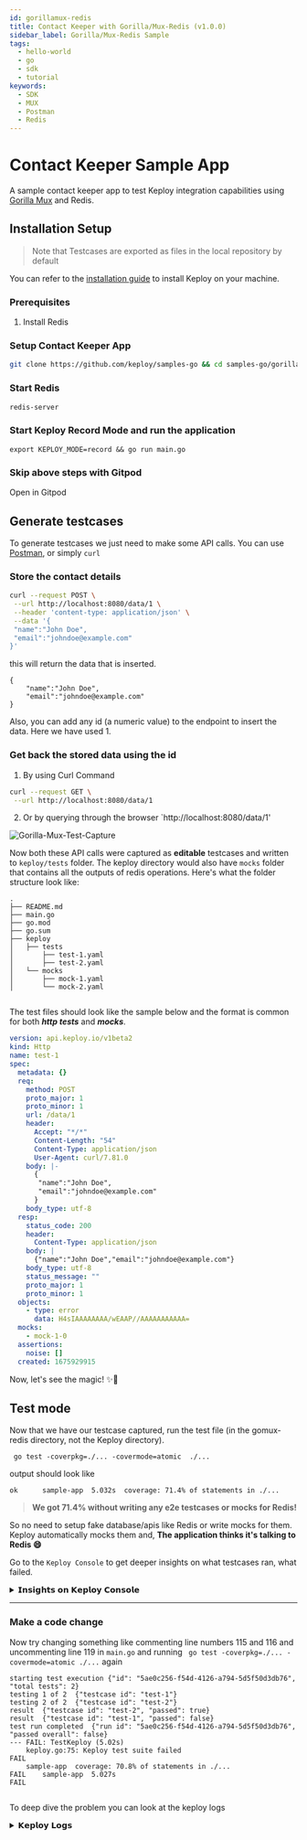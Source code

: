 ```yaml
---
id: gorillamux-redis
title: Contact Keeper with Gorilla/Mux-Redis (v1.0.0)
sidebar_label: Gorilla/Mux-Redis Sample
tags:
  - hello-world
  - go
  - sdk
  - tutorial
keywords:
  - SDK
  - MUX
  - Postman
  - Redis
---
```


# Contact Keeper Sample App

A sample contact keeper app to test Keploy integration capabilities using [Gorilla Mux](https://pkg.go.dev/github.com/gorilla/mux) and Redis.

## Installation Setup

> Note that Testcases are exported as files in the local repository by default

You can refer to the [installation guide](https://docs.keploy.io/docs/server/server-installation) to install Keploy on your machine.

### Prerequisites

1. Install Redis

### Setup Contact Keeper App

```bash
git clone https://github.com/keploy/samples-go && cd samples-go/gorillamux-redis
```

### Start Redis

```bash
redis-server
```

### Start Keploy Record Mode and run the application

```
export KEPLOY_MODE=record && go run main.go
```

### Skip above steps with Gitpod

Open in Gitpod

## Generate testcases

To generate testcases we just need to make some API calls. You can use [Postman](https://www.postman.com/), or simply `curl`

### Store the contact details

```bash
curl --request POST \
 --url http://localhost:8080/data/1 \
 --header 'content-type: application/json' \
 --data '{
 "name":"John Doe",
 "email":"johndoe@example.com"
}'
```

this will return the data that is inserted.

```
{
    "name":"John Doe",
    "email":"johndoe@example.com"
}
```

Also, you can add any id (a numeric value) to the endpoint to insert the data. Here we have used 1.

### Get back the stored data using the id

1. By using Curl Command

```bash
curl --request GET \
 --url http://localhost:8080/data/1

```

2. Or by querying through the browser `http://localhost:8080/data/1'

![Gorilla-Mux-Test-Capture](/img/GorillaMux-Redis.png)

Now both these API calls were captured as **editable** testcases and written to `keploy/tests` folder. The keploy directory would also have `mocks` folder that contains all the outputs of redis operations. Here's what the folder structure look like:

```
.
├── README.md
├── main.go
├── go.mod
├── go.sum
├── keploy
│   ├── tests
│       ├── test-1.yaml
│       ├── test-2.yaml
│   └── mocks
│       ├── mock-1.yaml
│       └── mock-2.yaml


```

The test files should look like the sample below and the format is common for both **_http tests_** and **_mocks_**.

```yaml
version: api.keploy.io/v1beta2
kind: Http
name: test-1
spec:
  metadata: {}
  req:
    method: POST
    proto_major: 1
    proto_minor: 1
    url: /data/1
    header:
      Accept: "*/*"
      Content-Length: "54"
      Content-Type: application/json
      User-Agent: curl/7.81.0
    body: |-
      {
       "name":"John Doe",
       "email":"johndoe@example.com"
      }
    body_type: utf-8
  resp:
    status_code: 200
    header:
      Content-Type: application/json
    body: |
      {"name":"John Doe","email":"johndoe@example.com"}
    body_type: utf-8
    status_message: ""
    proto_major: 1
    proto_minor: 1
  objects:
    - type: error
      data: H4sIAAAAAAAA/wEAAP//AAAAAAAAAAA=
  mocks:
    - mock-1-0
  assertions:
    noise: []
  created: 1675929915
```

Now, let's see the magic! ✨💫

## Test mode

Now that we have our testcase captured, run the test file (in the gomux-redis directory, not the Keploy directory).

```shell
 go test -coverpkg=./... -covermode=atomic  ./...
```

output should look like

```shell
ok  	sample-app	5.032s	coverage: 71.4% of statements in ./...
```

> **We got 71.4% without writing any e2e testcases or mocks for Redis!**

So no need to setup fake database/apis like Redis or write mocks for them. Keploy automatically mocks them and, **The application thinks it's talking to Redis 😄**

Go to the `Keploy Console` to get deeper insights on what testcases ran, what failed.

<details>
<summary>𝗜𝗻𝘀𝗶𝗴𝗵𝘁𝘀 𝗼𝗻 𝗞𝗲𝗽𝗹𝗼𝘆 𝗖𝗼𝗻𝘀𝗼𝗹𝗲</summary>

```shell
 <=========================================>
  TESTRUN STARTED with id: "635ffdba-1382-48fd-8c81-8e6eebf95f29"
	For App: "my-app"
	Total tests: 2
 <=========================================>

Testrun passed for testcase with id: "test-2"

--------------------------------------------------------------------

Testrun passed for testcase with id: "test-1"

--------------------------------------------------------------------


 <=========================================>
  TESTRUN SUMMARY. For testrun with id: "635ffdba-1382-48fd-8c81-8e6eebf95f29"
	Total tests: 2
	Total test passed: 2
	Total test failed: 0
 <=========================================>


```

</details>

---

### Make a code change

Now try changing something like commenting line numbers 115 and 116 and uncommenting line 119 in `main.go` and running ` go test -coverpkg=./... -covermode=atomic ./...` again

```shell
starting test execution	{"id": "5ae0c256-f54d-4126-a794-5d5f50d3db76", "total tests": 2}
testing 1 of 2	{"testcase id": "test-1"}
testing 2 of 2	{"testcase id": "test-2"}
result	{"testcase id": "test-2", "passed": true}
result	{"testcase id": "test-1", "passed": false}
test run completed	{"run id": "5ae0c256-f54d-4126-a794-5d5f50d3db76", "passed overall": false}
--- FAIL: TestKeploy (5.02s)
    keploy.go:75: Keploy test suite failed
FAIL
	sample-app	coverage: 70.8% of statements in ./...
FAIL	sample-app	5.027s
FAIL


```

To deep dive the problem you can look at the keploy logs

<details>
<summary>𝗞𝗲𝗽𝗹𝗼𝘆 𝗟𝗼𝗴𝘀</summary>

```shell
 <=========================================>
  TESTRUN STARTED with id: "5ae0c256-f54d-4126-a794-5d5f50d3db76"
	For App: "my-app"
	Total tests: 2
 <=========================================>

Testrun passed for testcase with id: "test-2"

--------------------------------------------------------------------

Testrun failed for testcase with id: "test-1"
Test Result:
	Input Http Request: models.HttpReq{
  Method:     "POST",
  ProtoMajor: 1,
  ProtoMinor: 1,
  URL:        "/data/1",
  URLParams:  map[string]string{},
  Header:     http.Header{
    "Accept": []string{
      "*/*",
    },
    "Content-Length": []string{
      "54",
    },
    "Content-Type": []string{
      "application/json",
    },
    "User-Agent": []string{
      "curl/7.81.0",
    },
  },
  Body:   "{\n \"name\":\"John Doe\",\n \"email\":\"johndoe@example.com\"\n}",
  Binary: "",
  Form:   []models.FormData(nil),
}

	Expected Response: models.HttpResp{
  StatusCode: 200,
  Header:     http.Header{
    "Content-Type": []string{
      "application/json",
    },
  },
  Body:          "{\"name\":\"John Doe\",\"email\":\"johndoe@example.com\"}\n",
  StatusMessage: "",
  ProtoMajor:    0,
  ProtoMinor:    0,
  Binary:        "",
}

	Actual Response: models.HttpResp{
  StatusCode:    200,
  Header:        http.Header{},
  Body:          "Record saved",
  StatusMessage: "",
  ProtoMajor:    0,
  ProtoMinor:    0,
  Binary:        "",
}

DIFF:
	 Response Headers: {
		"Content-Type": {
			Expected value: "[application/json]"
			Actual value: "[]"
		}
	}
	Response body: {
{
			Expected value: "{\"name\":\"John Doe\",\"email\":\"johndoe@example.com\"}\n"
			Actual value: "Record saved"
		}
--------------------------------------------------------------------


 <=========================================>
  TESTRUN SUMMARY. For testrun with id: "5ae0c256-f54d-4126-a794-5d5f50d3db76"
	Total tests: 2
	Total test passed: 1
	Total test failed: 1
 <=========================================>

```

This is how the bug will look like in the Keploy Terminal:

![GorillaMux-Redis-test-diff](/img/GorillaMux-Redis-test-diff.png)
![GorillaMux-Redis-test-diff2](/img/GorillaMux-Redis-test-diff2.png)

</details>
